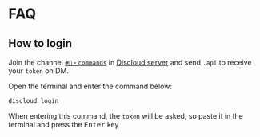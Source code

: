 <!-- markdownlint-disable MD033 -->

# FAQ

## How to login

Join the channel [`#🔌・commands`](https://discord.com/channels/584490943034425391/1051126795883261962) in [Discloud server](https://discord.discloudbot.com/) and send `.api` to receive your `token` on DM.

Open the terminal and enter the command below:

```sh
discloud login
```

When entering this command, the `token` will be asked, so paste it in the terminal and press the <kbd>Enter</kbd> key
